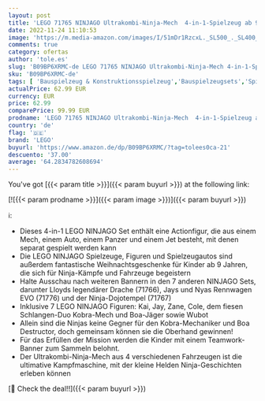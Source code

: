 ```yaml
---
layout: post
title: 'LEGO 71765 NINJAGO Ultrakombi-Ninja-Mech  4-in-1-Spielzeug ab 9 Jahren mit Spielzeugauto  Jet und Panzer  Geschenk zu Weihnachten mit Fahrzeugen und 7 Figuren'
date: 2022-11-24 11:10:53
image: 'https://m.media-amazon.com/images/I/51mDr1RzcxL._SL500_._SL400_.jpg'
comments: true
category: ofertas
author: 'tole.es'
slug: 'B09BP6XRMC-de LEGO 71765 NINJAGO Ultrakombi-Ninja-Mech 4-in-1-Spielzeug...'
sku: 'B09BP6XRMC-de'
tags: [ 'Bauspielzeug & Konstruktionsspielzeug','Bauspielzeugsets','Spielzeug','lego','🇩🇪', ]
actualPrice: 62.99 EUR
currency: EUR
price: 62.99
comparePrice: 99.99 EUR
prodname: 'LEGO 71765 NINJAGO Ultrakombi-Ninja-Mech  4-in-1-Spielzeug ab 9 Jahren mit Spielzeugauto  Jet und Panzer  Geschenk zu Weihnachten mit Fahrzeugen und 7 Figuren'
country: 'de'
flag: '🇩🇪'
brand: 'LEGO'
buyurl: 'https://www.amazon.de/dp/B09BP6XRMC/?tag=tolees0ca-21'
descuento: '37.00'
average: '64.2834782608694'
---
```


You've got [{{< param title >}}]({{< param buyurl >}}) at the following link:

[![{{< param prodname >}}]({{< param image >}})]({{< param buyurl >}})

ℹ️:

- Dieses 4-in-1 LEGO NINJAGO Set enthält eine Actionfigur, die aus einem Mech, einem Auto, einem Panzer und einem Jet besteht, mit denen separat gespielt werden kann
- Die LEGO NINJAGO Spielzeuge, Figuren und Spielzeugautos sind außerdem fantastische Weihnachtsgeschenke für Kinder ab 9 Jahren, die sich für Ninja-Kämpfe und Fahrzeuge begeistern
- Halte Ausschau nach weiteren Bannern in den 7 anderen NINJAGO Sets, darunter Lloyds legendärer Drache (71766), Jays und Nyas Rennwagen EVO (71776) und der Ninja-Dojotempel (71767)
- Inklusive 7 LEGO NINJAGO Figuren: Kai, Jay, Zane, Cole, dem fiesen Schlangen-Duo Kobra-Mech und Boa-Jäger sowie Wubot
- Allein sind die Ninjas keine Gegner für den Kobra-Mechaniker und Boa Destructor, doch gemeinsam können sie die Oberhand gewinnen!
- Für das Erfüllen der Mission werden die Kinder mit einem Teamwork-Banner zum Sammeln belohnt.
- Der Ultrakombi-Ninja-Mech aus 4 verschiedenen Fahrzeugen ist die ultimative Kampfmaschine, mit der kleine Helden Ninja-Geschichten erleben können

[🛒 Check the deal!!]({{< param buyurl >}})
